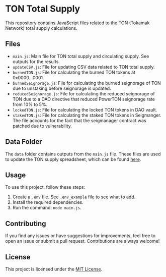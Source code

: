 # TON Total Supply

This repository contains JavaScript files related to the TON (Tokamak Network) total supply calculations.

## Files

- `main.js`: Main file for TON total supply and circulating supply. See outputs for the results.
- `updateCSV.js`: File for updating CSV data related to TON total supply.
- `burnedTON.js`: File for calculating the burned TON tokens at 0x0000...0001.
- `burnedSeignorage.js`: File for calculating the burned seignorage of TON due to unstaking before seignorage is updated.
- `reducedSeignorage.js`: File for calculating the reduced seignorage of TON due to a DAO directive that reduced PowerTON seignorage rate from 10% to 5%.
- `lockedTON.js`: File for calculating the locked TON tokens in DAO vault.
- `stakedTON.js`: File for calculating the staked TON tokens in Seigmanger. The file accounts for the fact that the seigmanager contract was patched due to vulnerability.

## Data Folder

The `data` folder contains outputs from the `main.js` file. These files are used to update the TON supply spreadsheet, which can be found [here](https://docs.google.com/spreadsheets/d/1-4dT3nS4q7RwLgGI6rQ7M1hPx9XHI-Ryw1rkBCvTdcs/edit?usp=sharing).

## Usage

To use this project, follow these steps:

1. Create a `.env` file. See `.env_example` file to see what to add.
2. Install the required dependencies.
3. Run the command: `node main.js`.

## Contributing

If you find any issues or have suggestions for improvements, feel free to open an issue or submit a pull request. Contributions are always welcome!

## License

This project is licensed under the [MIT License](LICENSE).
